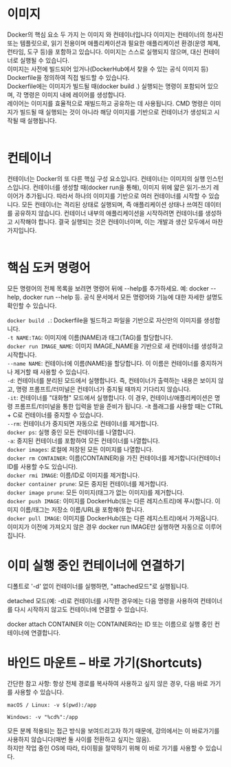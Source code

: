 <h1>이미지</h1>
Docker의 핵심 요소 두 가지 는 이미지 와 컨테이너입니다
이미지는 컨테이너의 청사진 또는 템플릿으로, 읽기 전용이며 애플리케이션과 필요한 애플리케이션 환경(운영 체제, 런타임, 도구 등)을 포함하고 있습니다.
이미지는 스스로 실행되지 않으며, 대신 컨테이너로 실행될 수 있습니다.<br>
이미지는 사전에 빌드되어 있거나(DockerHub에서 찾을 수 있는 공식 이미지 등) Dockerfile을 정의하여 직접 빌드할 수 있습니다.<br>
Dockerfile에는 이미지가 빌드될 때(docker build .) 실행되는 명령이 포함되어 있으며, 각 명령은 이미지 내에 레이어를 생성합니다. <br>
레이어는 이미지를 효율적으로 재빌드하고 공유하는 데 사용됩니다.
CMD 명령은  이미지가 빌드될 때 실행되는 것이 아니라 해당 이미지를 기반으로 컨테이너가 생성되고 시작될 때 실행됩니다.
<br><br>
<h1>컨테이너</h1>
컨테이너는 Docker의 또 다른 핵심 구성 요소입니다.
컨테이너는 이미지의 실행 인스턴스입니다. 컨테이너를 생성할 때(docker run을 통해), 이미지 위에 얇은 읽기-쓰기 레이어가 추가됩니다.
따라서 하나의 이미지를 기반으로 여러 컨테이너를 시작할 수 있습니다. 모든 컨테이너는 격리된 상태로 실행되며, 즉 애플리케이션 상태나 쓰여진 데이터를 공유하지 않습니다.
컨테이너 내부의 애플리케이션을 시작하려면 컨테이너를 생성하고 시작해야 합니다. 결국 실행되는 것은 컨테이너이며, 이는 개발과 생산 모두에서 마찬가지입니다.
<br><br>
<h1>핵심 도커 명령어 </h1>
모든 명령어의 전체 목록을 보려면 명령어 뒤에 --help를 추가하세요. 예: docker --help, docker run --help 등.
공식 문서에서 모든 명령어와 기능에 대한 자세한 설명도 확인할 수 있습니다.<br>

`docker build .`: Dockerfile을 빌드하고 파일을 기반으로 자신만의 이미지를 생성합니다.<br>
`-t NAME:TAG`: 이미지에 이름(NAME)과 태그(TAG)를 할당합니다.<br>
`docker run IMAGE_NAME`: 이미지 IMAGE_NAME을 기반으로 새 컨테이너를 생성하고 시작합니다.<br>
`--name NAME`: 컨테이너에 이름(NAME)을 할당합니다. 이 이름은 컨테이너를 중지하거나 제거할 때 사용할 수 있습니다.<br>
`-d`: 컨테이너를 분리된 모드에서 실행합니다. 즉, 컨테이너가 출력하는 내용은 보이지 않고, 명령 프롬프트/터미널은 컨테이너가 중지될 때까지 기다리지 않습니다.<br>
`-it`: 컨테이너를 "대화형" 모드에서 실행합니다. 이 경우, 컨테이너/애플리케이션은 명령 프롬프트/터미널을 통한 입력을 받을 준비가 됩니다. -it 플래그를 사용할 때는 CTRL + C로 컨테이너를 중지할 수 있습니다.<br>
`--rm`: 컨테이너가 중지되면 자동으로 컨테이너를 제거합니다.<br>
`docker ps`: 실행 중인 모든 컨테이너를 나열합니다.<br>
`-a`: 중지된 컨테이너를 포함하여 모든 컨테이너를 나열합니다.<br>
`docker images`: 로컬에 저장된 모든 이미지를 나열합니다.<br>
`docker rm CONTAINER`: 이름(CONTAINER)을 가진 컨테이너를 제거합니다(컨테이너 ID를 사용할 수도 있습니다).<br>
`docker rmi IMAGE`: 이름/ID로 이미지를 제거합니다.<br>
`docker container prune`: 모든 중지된 컨테이너를 제거합니다.<br>
`docker image prune`: 모든  이미지(태그가 없는 이미지)를 제거합니다.<br>
`docker push IMAGE`: 이미지를 DockerHub(또는 다른 레지스트리)에 푸시합니다. 이미지 이름/태그는 저장소 이름/URL을 포함해야 합니다.<br>
`docker pull IMAGE`: 이미지를 DockerHub(또는 다른 레지스트리)에서 가져옵니다. 이미지가 이전에 가져오지 않은 경우 docker run IMAGE만 실행하면 자동으로 이루어집니다.<br>




<h1> 이미 실행 중인 컨테이너에 연결하기</h1>

디폴트로 '-d' 없이 컨테이너를 실행하면, "attached모드"로 실행됩니다.

detached 모드(예: -d)로 컨테이너를 시작한 경우에는 다음 명령을 사용하여 컨테이너를 다시 시작하지 않고도 컨테이너에 연결할 수 있습니다.

docker attach CONTAINER
이는 CONTAINER라는 ID 또는 이름으로 실행 중인 컨테이너에 연결합니다.

<h1>바인드 마운트 – 바로 가기(Shortcuts)</h1>
간단한 참고 사항: 항상 전체 경로를 복사하여 사용하고 싶지 않은 경우, 다음 바로 가기를 사용할 수 있습니다.<br>

`macOS / Linux: -v $(pwd):/app` <br>

`Windows: -v "%cd%":/app `<br>

모든 분께 적용되는 접근 방식을 보여드리고자 하기 때문에,
강의에서는 이 바로가기를 사용하지 않습니다(매번 둘 사이를 전환하고 싶지는 않음).<br>
하지만 작업 중인 OS에 따라, 타이핑을 절약하기 위해 이 바로 가기를 사용할 수 있습니다.<br>

